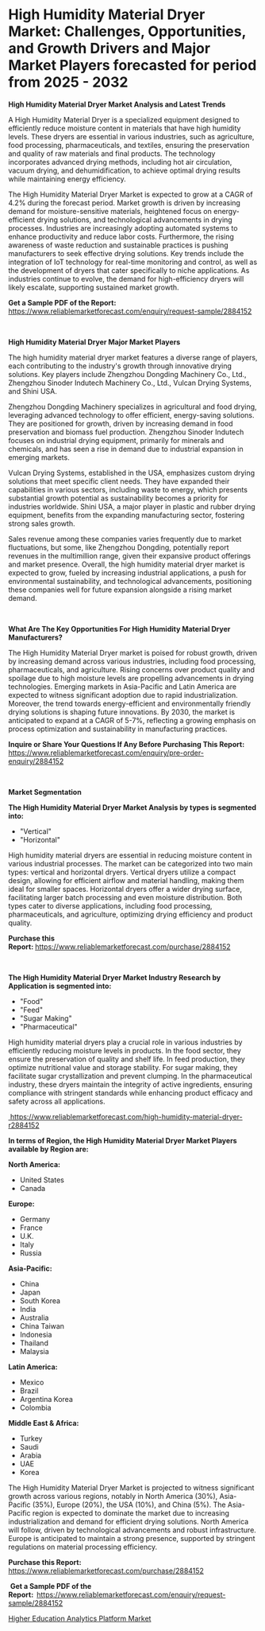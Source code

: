 <p><h1>High Humidity Material Dryer Market: Challenges, Opportunities, and Growth Drivers and Major Market Players forecasted for period from 2025 - 2032</h1></p><p><strong>High Humidity Material Dryer Market Analysis and Latest Trends</strong></p>
<p><p>A High Humidity Material Dryer is a specialized equipment designed to efficiently reduce moisture content in materials that have high humidity levels. These dryers are essential in various industries, such as agriculture, food processing, pharmaceuticals, and textiles, ensuring the preservation and quality of raw materials and final products. The technology incorporates advanced drying methods, including hot air circulation, vacuum drying, and dehumidification, to achieve optimal drying results while maintaining energy efficiency.</p><p>The High Humidity Material Dryer Market is expected to grow at a CAGR of 4.2% during the forecast period. Market growth is driven by increasing demand for moisture-sensitive materials, heightened focus on energy-efficient drying solutions, and technological advancements in drying processes. Industries are increasingly adopting automated systems to enhance productivity and reduce labor costs. Furthermore, the rising awareness of waste reduction and sustainable practices is pushing manufacturers to seek effective drying solutions. Key trends include the integration of IoT technology for real-time monitoring and control, as well as the development of dryers that cater specifically to niche applications. As industries continue to evolve, the demand for high-efficiency dryers will likely escalate, supporting sustained market growth.</p></p>
<p><strong>Get a Sample PDF of the Report:&nbsp;</strong> <a href="https://www.reliablemarketforecast.com/enquiry/request-sample/2884152?utm_campaign=2284&utm_medium=2&utm_source=Github&utm_content=ia&utm_term=13032025&utm_id=high-humidity-material-dryer">https://www.reliablemarketforecast.com/enquiry/request-sample/2884152</a></p>
<p>&nbsp;</p>
<p><strong>High Humidity Material Dryer Major Market Players</strong></p>
<p><p>The high humidity material dryer market features a diverse range of players, each contributing to the industry's growth through innovative drying solutions. Key players include Zhengzhou Dongding Machinery Co., Ltd., Zhengzhou Sinoder Indutech Machinery Co., Ltd., Vulcan Drying Systems, and Shini USA. </p><p>Zhengzhou Dongding Machinery specializes in agricultural and food drying, leveraging advanced technology to offer efficient, energy-saving solutions. They are positioned for growth, driven by increasing demand in food preservation and biomass fuel production. Zhengzhou Sinoder Indutech focuses on industrial drying equipment, primarily for minerals and chemicals, and has seen a rise in demand due to industrial expansion in emerging markets.</p><p>Vulcan Drying Systems, established in the USA, emphasizes custom drying solutions that meet specific client needs. They have expanded their capabilities in various sectors, including waste to energy, which presents substantial growth potential as sustainability becomes a priority for industries worldwide. Shini USA, a major player in plastic and rubber drying equipment, benefits from the expanding manufacturing sector, fostering strong sales growth.</p><p>Sales revenue among these companies varies frequently due to market fluctuations, but some, like Zhengzhou Dongding, potentially report revenues in the multimillion range, given their expansive product offerings and market presence. Overall, the high humidity material dryer market is expected to grow, fueled by increasing industrial applications, a push for environmental sustainability, and technological advancements, positioning these companies well for future expansion alongside a rising market demand.</p></p>
<p>&nbsp;</p>
<p><strong>What Are The Key Opportunities For High Humidity Material Dryer Manufacturers?</strong></p>
<p><p>The High Humidity Material Dryer market is poised for robust growth, driven by increasing demand across various industries, including food processing, pharmaceuticals, and agriculture. Rising concerns over product quality and spoilage due to high moisture levels are propelling advancements in drying technologies. Emerging markets in Asia-Pacific and Latin America are expected to witness significant adoption due to rapid industrialization. Moreover, the trend towards energy-efficient and environmentally friendly drying solutions is shaping future innovations. By 2030, the market is anticipated to expand at a CAGR of 5-7%, reflecting a growing emphasis on process optimization and sustainability in manufacturing practices.</p></p>
<p><strong>Inquire or Share Your Questions If Any Before Purchasing This Report:</strong> <a href="https://www.reliablemarketforecast.com/enquiry/pre-order-enquiry/2884152?utm_campaign=2284&utm_medium=2&utm_source=Github&utm_content=ia&utm_term=13032025&utm_id=high-humidity-material-dryer">https://www.reliablemarketforecast.com/enquiry/pre-order-enquiry/2884152</a></p>
<p>&nbsp;</p>
<p><strong>Market Segmentation</strong></p>
<p><strong>The High Humidity Material Dryer Market Analysis by types is segmented into:</strong></p>
<p><ul><li>"Vertical"</li><li>"Horizontal"</li></ul></p>
<p><p>High humidity material dryers are essential in reducing moisture content in various industrial processes. The market can be categorized into two main types: vertical and horizontal dryers. Vertical dryers utilize a compact design, allowing for efficient airflow and material handling, making them ideal for smaller spaces. Horizontal dryers offer a wider drying surface, facilitating larger batch processing and even moisture distribution. Both types cater to diverse applications, including food processing, pharmaceuticals, and agriculture, optimizing drying efficiency and product quality.</p></p>
<p><strong>Purchase this Report:&nbsp;</strong><a href="https://www.reliablemarketforecast.com/purchase/2884152?utm_campaign=2284&utm_medium=2&utm_source=Github&utm_content=ia&utm_term=13032025&utm_id=high-humidity-material-dryer">https://www.reliablemarketforecast.com/purchase/2884152</a></p>
<p>&nbsp;</p>
<p><strong>The High Humidity Material Dryer Market Industry Research by Application is segmented into:</strong></p>
<p><ul><li>"Food"</li><li>"Feed"</li><li>"Sugar Making"</li><li>"Pharmaceutical"</li></ul></p>
<p><p>High humidity material dryers play a crucial role in various industries by efficiently reducing moisture levels in products. In the food sector, they ensure the preservation of quality and shelf life. In feed production, they optimize nutritional value and storage stability. For sugar making, they facilitate sugar crystallization and prevent clumping. In the pharmaceutical industry, these dryers maintain the integrity of active ingredients, ensuring compliance with stringent standards while enhancing product efficacy and safety across all applications.</p></p>
<p><a href="https://www.reliablemarketforecast.com/high-humidity-material-dryer-r2884152?utm_campaign=2284&utm_medium=2&utm_source=Github&utm_content=ia&utm_term=13032025&utm_id=high-humidity-material-dryer">&nbsp;https://www.reliablemarketforecast.com/high-humidity-material-dryer-r2884152</a></p>
<p><strong>In terms of Region, the High Humidity Material Dryer Market Players available by Region are:</strong></p>
<p>
    <p> <strong> North America: </strong>
        <ul>
            <li>United States</li>
            <li>Canada</li>
        </ul>
        </p> 
    <p> <strong> Europe: </strong>
        <ul>
            <li>Germany</li>
            <li>France</li>
            <li>U.K.</li>
            <li>Italy</li>
            <li>Russia</li>
        </ul>
        </p> 
    <p> <strong> Asia-Pacific: </strong>
        <ul>
            <li>China</li>
            <li>Japan</li>
            <li>South Korea</li>
            <li>India</li>
            <li>Australia</li>
            <li>China Taiwan</li>
            <li>Indonesia</li>
            <li>Thailand</li>
            <li>Malaysia</li>
        </ul>
        </p> 
    <p> <strong> Latin America: </strong>
        <ul>
            <li>Mexico</li>
            <li>Brazil</li>
            <li>Argentina Korea</li>
            <li>Colombia</li>
        </ul>
        </p> 
    <p> <strong> Middle East & Africa: </strong>
        <ul>
            <li>Turkey</li>
            <li>Saudi</li>
            <li>Arabia</li>
            <li>UAE</li>
            <li>Korea</li>
        </ul>
    </p>
    </p>
<p><p>The High Humidity Material Dryer Market is projected to witness significant growth across various regions, notably in North America (30%), Asia-Pacific (35%), Europe (20%), the USA (10%), and China (5%). The Asia-Pacific region is expected to dominate the market due to increasing industrialization and demand for efficient drying solutions. North America will follow, driven by technological advancements and robust infrastructure. Europe is anticipated to maintain a strong presence, supported by stringent regulations on material processing efficiency.</p></p>
<p><strong>Purchase this Report: </strong><a href="https://www.reliablemarketforecast.com/purchase/2884152?utm_campaign=2284&utm_medium=2&utm_source=Github&utm_content=ia&utm_term=13032025&utm_id=high-humidity-material-dryer">https://www.reliablemarketforecast.com/purchase/2884152</a></p>
<p>&nbsp;<strong>Get a Sample PDF of the Report:&nbsp;&nbsp;</strong><a href="https://www.reliablemarketforecast.com/enquiry/request-sample/2884152?utm_campaign=2284&utm_medium=2&utm_source=Github&utm_content=ia&utm_term=13032025&utm_id=high-humidity-material-dryer">https://www.reliablemarketforecast.com/enquiry/request-sample/2884152</a></p>
<p><strong></strong></p>
<p><p><a href="https://github.com/SanjidaMahmud54/Market-Research-Report-List-1/blob/main/higher-education-analytics-platform-market.md?utm_campaign=2284&utm_medium=2&utm_source=Github&utm_content=ia&utm_term=13032025&utm_id=high-humidity-material-dryer">Higher Education Analytics Platform Market</a></p></p>
